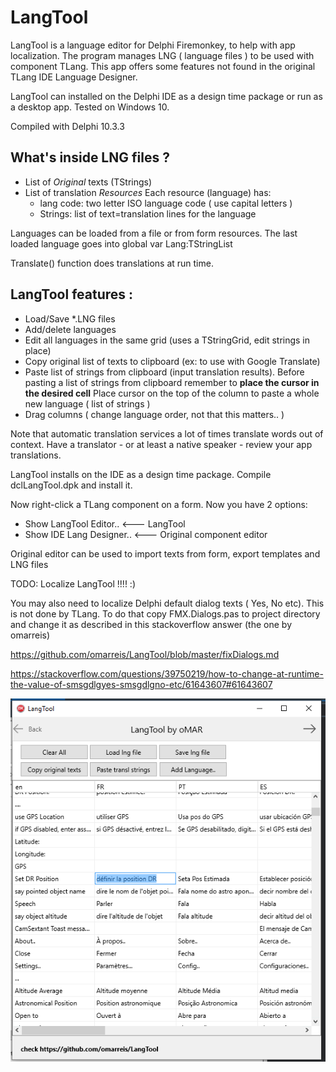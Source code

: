 # LangTool
LangTool is a language editor for Delphi Firemonkey, to help with app localization.
The program manages LNG ( language files ) to be used with component TLang.
This app offers some features not found in the original TLang IDE Language Designer.

LangTool can installed on the Delphi IDE as a design time package
or run as a desktop app. Tested on Windows 10.

Compiled with Delphi 10.3.3

## What's inside LNG files ?
* List of *Original* texts (TStrings) 
* List of translation *Resources*
  Each resource (language) has: 
    * lang code: two letter ISO language code ( use capital letters )
    * Strings: list of text=translation lines for the language

Languages can be loaded from a file or from form resources.
The last loaded language goes into global var Lang:TStringList

Translate() function does translations at run time.
    
## LangTool  features :
* Load/Save *.LNG files 
* Add/delete languages
* Edit all languages in the same grid (uses a TStringGrid, edit strings in place)
* Copy original list of texts to clipboard (ex: to use with Google Translate) 
* Paste list of strings from clipboard (input translation results). 
  Before pasting a list of strings from clipboard remember to **place the cursor in the desired cell** 
  Place cursor on the top of the column to paste a whole new language ( list of strings )
* Drag columns ( change language order, not that this matters.. )   
  
Note that automatic translation services a lot of times translate words out of context.
Have a translator - or at least a native speaker - review your app translations.

LangTool installs on the IDE as a design time package.
Compile dclLangTool.dpk and install it.

Now right-click a TLang component on a form. Now you have 2 options:
* Show LangTool Editor..              <--- LangTool 
* Show IDE Lang Designer..            <--- Original component editor

Original editor can be used to import texts from form, export templates  and LNG files

TODO: Localize LangTool !!!!   :)

You may also need to localize Delphi default dialog texts ( Yes, No etc). This is not done by TLang.
To do that copy FMX.Dialogs.pas to project directory and change it 
as described in this stackoverflow answer (the one by omarreis)

https://github.com/omarreis/LangTool/blob/master/fixDialogs.md

https://stackoverflow.com/questions/39750219/how-to-change-at-runtime-the-value-of-smsgdlgyes-smsgdlgno-etc/61643607#61643607

![LangTool screen screenshot](LangToolShot.png)

